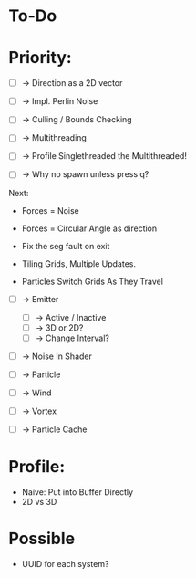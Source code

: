 # To-Do

# Priority:

* [ ] -> Direction as a 2D vector
* [ ] -> Impl. Perlin Noise
* [ ] -> Culling / Bounds Checking
* [ ] -> Multithreading

* [ ] -> Profile Singlethreaded the Multithreaded!
* [ ] -> Why no spawn unless press q?

Next: 

* Forces = Noise
* Forces = Circular Angle as direction
* Fix the seg fault on exit

* Tiling Grids, Multiple Updates.
* Particles Switch Grids As They Travel

* [ ] -> Emitter
    - [ ] -> Active / Inactive
    - [ ] -> 3D or 2D?
    - [ ] -> Change Interval?
* [ ] -> Noise In Shader

* [ ] -> Particle
* [ ] -> Wind
* [ ] -> Vortex
* [ ] -> Particle Cache

# Profile:

* Naive: Put into Buffer Directly
* 2D vs 3D

# Possible

* UUID for each system?

